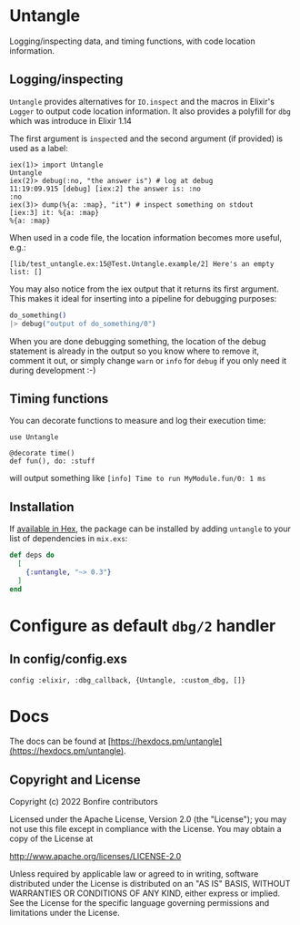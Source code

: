 # Untangle

Logging/inspecting data, and timing functions, with code location information.

## Logging/inspecting
`Untangle` provides alternatives for `IO.inspect` and the macros in Elixir's `Logger` to output code location information. It also provides a polyfill for `dbg` which was introduce in Elixir 1.14

The first argument is `inspect`ed and the second argument (if provided) is used as a label:

```
iex(1)> import Untangle
Untangle
iex(2)> debug(:no, "the answer is") # log at debug
11:19:09.915 [debug] [iex:2] the answer is: :no
:no
iex(3)> dump(%{a: :map}, "it") # inspect something on stdout
[iex:3] it: %{a: :map}
%{a: :map}
```

When used in a code file, the location information becomes more useful, e.g.:

```
[lib/test_untangle.ex:15@Test.Untangle.example/2] Here's an empty list: []
```

You may also notice from the iex output that it returns its first argument. This makes it ideal for inserting into a pipeline for debugging purposes:

```elixir
do_something()
|> debug("output of do_something/0")
```

When you are done debugging something, the location of the debug statement is already in the output so you know where to remove it, comment it out, or simply change `warn` or `info` for `debug` if you only need it during development :-)

## Timing functions
You can decorate functions to measure and log their execution time:

```
use Untangle

@decorate time()
def fun(), do: :stuff
```

will output something like `[info] Time to run MyModule.fun/0: 1 ms`

## Installation

If [available in Hex](https://hex.pm/docs/publish), the package can be installed
by adding `untangle` to your list of dependencies in `mix.exs`:

```elixir
def deps do
  [
    {:untangle, "~> 0.3"}
  ]
end
```

# Configure as default `dbg/2` handler

## In config/config.exs
`config :elixir, :dbg_callback, {Untangle, :custom_dbg, []}`

# Docs

The docs can be found at [https://hexdocs.pm/untangle](https://hexdocs.pm/untangle).

## Copyright and License

Copyright (c) 2022 Bonfire contributors

Licensed under the Apache License, Version 2.0 (the "License");
you may not use this file except in compliance with the License.
You may obtain a copy of the License at

   http://www.apache.org/licenses/LICENSE-2.0

Unless required by applicable law or agreed to in writing, software
distributed under the License is distributed on an "AS IS" BASIS,
WITHOUT WARRANTIES OR CONDITIONS OF ANY KIND, either express or implied.
See the License for the specific language governing permissions and
limitations under the License.
